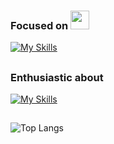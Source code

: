### Focused on <img src="https://media.tenor.com/2Wu29iaHSYYAAAAi/coffee-lover-hot-coffee.gif" width="30"> 
[![My Skills](https://skillicons.dev/icons?i=java,spring)](https://skillicons.dev)

##

### Enthusiastic about
[![My Skills](https://skillicons.dev/icons?i=c,rust,go,zig)](https://skillicons.dev)

##

![Top Langs](https://github-readme-stats.vercel.app/api/top-langs/?username=pecodigos&layout=compact&count_private=true&show_icons=true&theme=dark)
